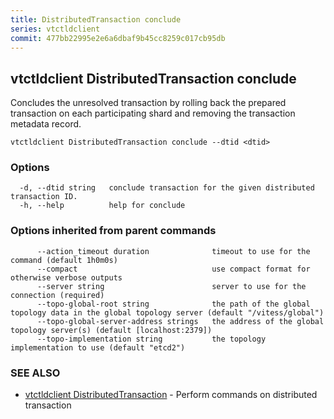 ```yaml
---
title: DistributedTransaction conclude
series: vtctldclient
commit: 477bb22995e2e6a6dbaf9b45cc8259c017cb95db
---
```

## vtctldclient DistributedTransaction conclude

Concludes the unresolved transaction by rolling back the prepared transaction on each participating shard and removing the transaction metadata record.

```
vtctldclient DistributedTransaction conclude --dtid <dtid>
```

### Options

```
  -d, --dtid string   conclude transaction for the given distributed transaction ID.
  -h, --help          help for conclude
```

### Options inherited from parent commands

```
      --action_timeout duration              timeout to use for the command (default 1h0m0s)
      --compact                              use compact format for otherwise verbose outputs
      --server string                        server to use for the connection (required)
      --topo-global-root string              the path of the global topology data in the global topology server (default "/vitess/global")
      --topo-global-server-address strings   the address of the global topology server(s) (default [localhost:2379])
      --topo-implementation string           the topology implementation to use (default "etcd2")
```

### SEE ALSO

* [vtctldclient DistributedTransaction](../)	 - Perform commands on distributed transaction


